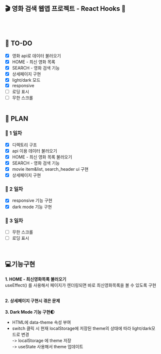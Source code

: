 <h2>🎬 영화 검색 웹앱 프로젝트 - React Hooks 🎫</h2>
<br>
<br>
<!-- ### `npm start` -->

<h2>🧾 TO-DO </h2>

- [x] 영화 api로 데이터 불러오기
- [x] HOME - 최신 영화 목록
- [x] SEARCH - 영화 검색 기능
- [x] 상세페이지 구현
- [x] light/dark 모드
- [x] responsive
- [ ] 로딩 표시
- [ ] 무한 스크롤
    <br><!---->
    <br> <!---->
<h2>🧾 PLAN</h2>

<h3>📌 1 일차</h3>

- [x] 디렉토리 구조
- [x] api 이용 데이터 불러오기
- [x] HOME - 최신 영화 목록 불러오기
- [x] SEARCH - 영화 검색 기능
- [x] movie item&list, search_header ui 구현
- [x] 상세페이지 구현
      <br>

<h3>📌 2 일차</h3>

- [x] responsive 기능 구현
- [x] dark mode 기능 구현

<h3>📌 3 일차</h3>

<!-- - [ ] ''에 대한 검색결과 -->
<!-- - [ ] 상세페이지에서 홈으로 이동 (react-router dom) -->

- [ ] 무한 스크롤
- [ ] 로딩 표시

<br>

<h2>💻기능구현</h2>

<b>1. HOME - 최신영화목록 불러오기</b>
<br>
useEffect() 를 사용해서 페이지가 렌더링되면 바로 최신영화목록을 볼 수 있도록 구현
<br>
<br>

<b>2. 상세페이지 구현시 겪은 문제</b>
<br>
<br>
<b>3. Dark Mode 기능 구현🌓</b>

- HTML에 data-theme 속성 부여
- switch 클릭 시 현재 localStorage에 저장된 theme의 상태에 따라 light/dark모드로 변경 <br>
  -> localStorage 에 theme 저장 <br>
  -> useState 사용해서 theme 업데이트
